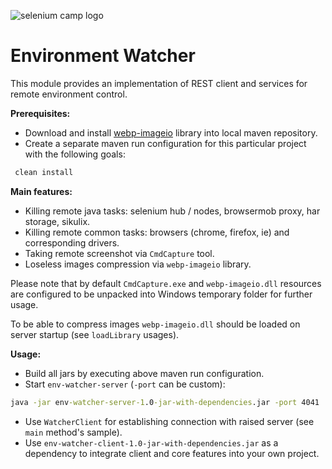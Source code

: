 ![selenium camp logo](http://seleniumcamp.com/wp-content/themes/selenium/images/logo-color.svg "Selenium Camp 2016")
# Environment Watcher

This module provides an implementation of REST client and services for remote environment control.

**Prerequisites:**

 - Download and install [webp-imageio](https://bitbucket.org/luciad/webp-imageio) library into local maven repository.
 - Create a separate maven run configuration for this particular project with the following goals:
```cmd
 clean install
```

**Main features:**

 - Killing remote java tasks: selenium hub / nodes, browsermob proxy, har storage, sikulix.
 - Killing remote common tasks: browsers (chrome, firefox, ie) and corresponding drivers.
 - Taking remote screenshot via `CmdCapture` tool.
 - Loseless images compression via `webp-imageio` library.
 
Please note that by default `CmdCapture.exe` and `webp-imageio.dll` resources are configured to be unpacked into Windows temporary folder for further usage.

To be able to compress images `webp-imageio.dll` should be loaded on server startup (see `loadLibrary` usages).

**Usage:**

 - Build all jars by executing above maven run configuration.
 - Start `env-watcher-server` (`-port` can be custom):
```cmd
java -jar env-watcher-server-1.0-jar-with-dependencies.jar -port 4041
```
 - Use `WatcherClient` for establishing connection with raised server (see `main` method's sample).
 - Use `env-watcher-client-1.0-jar-with-dependencies.jar` as a dependency to integrate client and core features into your own project.
